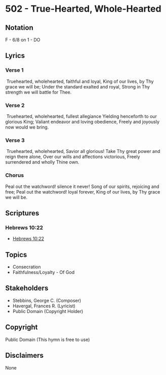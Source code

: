 # 502 - True-Hearted, Whole-Hearted

## Notation

F - 6/8 on 1 - DO

## Lyrics

### Verse 1

 Truehearted, wholehearted, faithful and loyal, King of our lives, by Thy grace we will be; Under the standard exalted and royal, Strong in Thy strength we will battle for Thee.

### Verse 2

 Truehearted, wholehearted, fullest allegiance Yielding henceforth to our glorious King; Valiant endeavor and loving obedience, Freely and joyously now would we bring. 

### Verse 3

 Truehearted, wholehearted, Savior all glorious! Take Thy great power and reign there alone, Over our wills and affections victorious, Freely surrendered and wholly Thine own. 

### Chorus

Peal out the watchword! silence it never! Song of our spirits, rejoicing and free; Peal out the watchword! loyal forever, King of our lives, by Thy grace we will be.


## Scriptures

### Hebrews 10:22

- [Hebrews 10:22](https://www.biblegateway.com/passage/?search=Hebrews%2010%3A22)


## Topics

- Consecration
- Faithfulness/Loyalty - Of God

## Stakeholders

- Stebbins, George C. (Composer)
- Havergal, Frances R. (Lyricist)
- Public Domain (Copyright Holder)

## Copyright

Public Domain
(This hymn is free to use)

## Disclaimers

None

